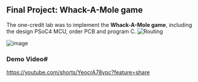 ## Final Project: Whack-A-Mole game
The one-credit lab was to implement the **Whack-A-Mole game**, including the design PSoC4 MCU, order PCB and program C.
![Routing](https://github.com/boboloiono/Microprocessor-Lab/assets/62455939/e7aeece9-0482-4649-902e-b46ca678ae65)

![image](https://github.com/boboloiono/Microprocessor-Lab/assets/62455939/298957ca-d127-4e31-9598-4a1fb13c9475)

### Demo Video#
https://youtube.com/shorts/YeocrA78vpc?feature=share
